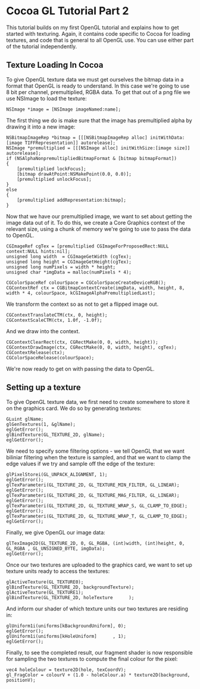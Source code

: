 # Cocoa GL Tutorial Part 2

This tutorial builds on my first OpenGL tutorial and explains how to get started with texturing.  Again, it contains code specific to Cocoa for loading textures, and code that is general to all OpenGL use.  You can use either part of the tutorial independently.

## Texture Loading In Cocoa

To give OpenGL texture data we must get ourselves the bitmap data in a format that OpenGL is ready to understand.  In this case we're going to use 8 bit per channel, premultiplied, RGBA data.  To get that out of a png file we use NSImage to load the texture:

    NSImage *image = [NSImage imageNamed:name];

The first thing we do is make sure that the image has premultiplied alpha by drawing it into a new image:

    NSBitmapImageRep *bitmap = [[[NSBitmapImageRep alloc] initWithData:[image TIFFRepresentation]] autorelease];
    NSImage *premultiplied = [[[NSImage alloc] initWithSize:[image size]] autorelease];
    if (NSAlphaNonpremultipliedBitmapFormat & [bitmap bitmapFormat])
    {
        [premultiplied lockFocus];
        [bitmap drawAtPoint:NSMakePoint(0.0, 0.0)];
        [premultiplied unlockFocus];
    }
    else
    {
        [premultiplied addRepresentation:bitmap];
    }

Now that we have our premultiplied image, we want to set about getting the image data out of it.  To do this, we create a Core Graphics context of the relevant size, using a chunk of memory we're going to use to pass the data to OpenGL.

    CGImageRef cgTex = [premultiplied CGImageForProposedRect:NULL context:NULL hints:nil];
    unsigned long width  = CGImageGetWidth (cgTex);
    unsigned long height = CGImageGetHeight(cgTex);
    unsigned long numPixels = width * height;
    unsigned char *imgData = malloc(numPixels * 4);
    
    CGColorSpaceRef colourSpace = CGColorSpaceCreateDeviceRGB();
    CGContextRef ctx = CGBitmapContextCreate(imgData, width, height, 8, width * 4, colourSpace, kCGImageAlphaPremultipliedLast);

We transform the context so as not to get a flipped image out.

    CGContextTranslateCTM(ctx, 0, height);
    CGContextScaleCTM(ctx, 1.0f, -1.0f);

And we draw into the context.

    CGContextClearRect(ctx, CGRectMake(0, 0, width, height));
    CGContextDrawImage(ctx, CGRectMake(0, 0, width, height), cgTex);
    CGContextRelease(ctx);
    CGColorSpaceRelease(colourSpace);

We're now ready to get on with passing the data to OpenGL.

## Setting up a texture

To give OpenGL texture data, we first need to create somewhere to store it on the graphics card.  We do so by generating textures:

    GLuint glName;
    glGenTextures(1, &glName);
    eglGetError();
    glBindTexture(GL_TEXTURE_2D, glName);
    eglGetError();

We need to specify some filtering options - we tell OpenGL that we want biliniar filtering when the texture is sampled, and that we want to clamp the edge values if we try and sample off the edge of the texture:

    glPixelStorei(GL_UNPACK_ALIGNMENT, 1);
    eglGetError();
    glTexParameteri(GL_TEXTURE_2D, GL_TEXTURE_MIN_FILTER, GL_LINEAR);
    eglGetError();
    glTexParameteri(GL_TEXTURE_2D, GL_TEXTURE_MAG_FILTER, GL_LINEAR);
    eglGetError();
    glTexParameteri(GL_TEXTURE_2D, GL_TEXTURE_WRAP_S, GL_CLAMP_TO_EDGE);
    eglGetError();
    glTexParameteri(GL_TEXTURE_2D, GL_TEXTURE_WRAP_T, GL_CLAMP_TO_EDGE);
    eglGetError();

Finally, we give OpenGL our image data:

    glTexImage2D(GL_TEXTURE_2D, 0, GL_RGBA, (int)width, (int)height, 0, GL_RGBA , GL_UNSIGNED_BYTE, imgData);
    eglGetError();

Once our two textures are uploaded to the graphics card, we want to set up texture units ready to access the textures:

    glActiveTexture(GL_TEXTURE0);
    glBindTexture(GL_TEXTURE_2D, backgroundTexture);
    glActiveTexture(GL_TEXTURE1);
    glBindTexture(GL_TEXTURE_2D, holeTexture      );

And inform our shader of which texture units our two textures are residing in:

    glUniform1i(uniforms[kBackgroundUniform], 0);
    eglGetError();
    glUniform1i(uniforms[kHoleUniform]      , 1);
    eglGetError();

Finally, to see the completed result, our fragment shader is now responsible for sampling the two textures to compute the final colour for the pixel:

    vec4 holeColour = texture2D(hole, texCoordV);
    gl_FragColor = colourV + (1.0 - holeColour.a) * texture2D(background, positionV);
